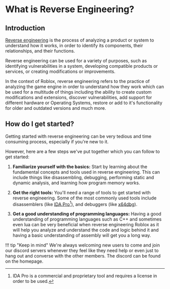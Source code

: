 # What is Reverse Engineering?
## Introduction

[Reverse engineering](https://en.wikipedia.org/wiki/Reverse_engineering) is the process of analyzing a product or system to understand how it works, in order to identify its components, their relationships, and their functions.

Reverse engineering can be used for a variety of purposes, such as identifying vulnerabilities in a system, developing compatible products or services, or creating modifications or improvements.

In the context of Roblox, reverse engineering refers to the practice of analyzing the game engine in order to understand how they work which can be used for a multitude of things including the ability to create custom modifications and extensions, discover vulnerabilities, add support for different hardware or Operating Systems, restore or add to it's functionality for older and outdated versions and much more.

## How do I get started?

Getting started with reverse engineering can be very tedious and time consuming process, especially if you're new to it.

However, here are a few steps we've put together which you can follow to get started:

1. **Familiarize yourself with the basics:** Start by learning about the fundamental concepts and tools used in reverse engineering. This can include things like disassembling, debugging, performing static and dynamic analysis, and learning how program memory works.

2. **Get the right tools:** You'll need a range of tools to get started with reverse engineering. Some of the most commonly used tools include disassemblers (like [IDA Pro](https://hex-rays.com/ida-pro/)[^1]), and debuggers (like [x64dbg](https://x64dbg.com/)).

3. **Get a good understanding of programming languages:** Having a good understanding of programming languages such as C++ and sometimes even lua can be very beneficial when reverse engineering Roblox as it will help you analyze and understand the code and logic behind it and having a basic understanding of assembly will get you a long way.

!!! tip "Keep in mind"
    We're always welcoming new users to come and join our discord servers whenever they feel like they need help or even just to hang out and converse with the other members.
    The discord can be found on the homepage.

[^1]: IDA Pro is a commercial and proprietary tool and requires a license in order to be used.